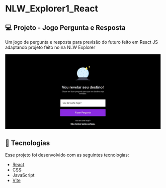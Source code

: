 # NLW_Explorer1_React

## 💻 Projeto - Jogo Pergunta e Resposta

Um jogo de pergunta e resposta para previsão do futuro feito em React JS adaptando projeto feito no na NLW Explorer

<div style="max-width: 500px">
  <img src="Readme-foto.jpeg" />
</div>

## 🚀 Tecnologias

Esse projeto foi desenvolvido com as seguintes tecnologias:

- [React](https://reactjs.org)
- CSS
- JavaScript
- [Vite](https://vitejs.dev/)